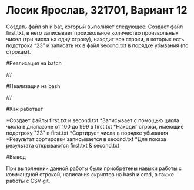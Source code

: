 # Лосик Ярослав, 321701, Вариант 12

Создать файл sh и bat, который выполняет следующее:
Создает файл first.txt, в него записывает произвольное количество произвольных чисел (три числа на одну строку),
находит все строки, в которых есть подстрока “23” и записать их в файл second.txt в порядке убывания (по строкам). 

#Реализация на batch

///

#Пеализация на bash

///

#Как работает

*Создает файлы first.txt и second.txt
*Записывает с помощью цикла числа в диапазоне от 100 до 999 в first.txt
*Находит строки, имеющие подстроку "23" в first.txt
*Сортирует числа в порядке убывания
*Результат сортировки записывается в second.txt
*Для показа результата открываются first.txt & second.txt

#Вывод

При выполнении данной работы были приобретены навыки работы с коммандной строкой, написания скриптов на bash и cmd, а также работы с CSV git.
